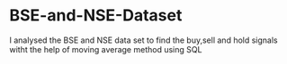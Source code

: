 # BSE-and-NSE-Dataset
I analysed the BSE and NSE data set to find the buy,sell and hold signals witht the help of moving average method using SQL

